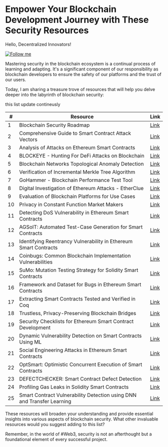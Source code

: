 <h1> Empower Your Blockchain Development Journey with These Security Resources </h1>

Hello, Decentralized Innovators!

[![Follow me](https://img.shields.io/badge/linkedin-follow%20me-blue)](https://www.linkedin.com/in/behrouz-torabi-409500173/)

Mastering security in the blockchain ecosystem is a continual process of learning and adapting. It's a significant component of our responsibility as blockchain developers to ensure the safety of our platforms and the trust of our users.

Today, I am sharing a treasure trove of resources that will help you delve deeper into the labyrinth of blockchain security: 


this list update contineusly




| # | Resource | Link |
|---|---|---|
| 1 | Blockchain Security Roadmap | [Link](https://lnkd.in/gPw7Nf4J) |
| 2 | Comprehensive Guide to Smart Contract Attack Vectors | [Link](https://github.com/behrouzT/Audit---Attack-vectors) |
| 3 | Analysis of Attacks on Ethereum Smart Contracts | [Link](https://lnkd.in/gnzDrXaH) |
| 4 | BLOCKEYE - Hunting For DeFi Attacks on Blockchain | [Link](https://lnkd.in/gvxmW8Hu) |
| 5 | Blockchain Networks Topological Anomaly Detection | [Link](https://lnkd.in/gPG6vrAM) |
| 6 | Verification of Incremental Merkle Tree Algorithm | [Link](https://lnkd.in/gfk3YrEd) |
| 7 | GoHammer - Blockchain Performance Test Tool | [Link](https://lnkd.in/gHhjWdHj) |
| 8 | Digital Investigation of Ethereum Attacks - EtherClue | [Link](https://lnkd.in/gvuaaKaT) |
| 9 | Evaluation of Blockchain Platforms for Use Cases | [Link](https://lnkd.in/g7G9Rpxj) |
| 10 | Privacy in Constant Function Market Makers | [Link](https://lnkd.in/guEEV7Gm) |
| 11 | Detecting DoS Vulnerability in Ethereum Smart Contracts | [Link](https://lnkd.in/gT3C-9fq) |
| 12 | AGSolT: Automated Test-Case Generation for Smart Contracts | [Link](https://lnkd.in/gYDvEndF) |
| 13 | Identifying Reentrancy Vulnerability in Ethereum Smart Contracts | [Link](https://lnkd.in/g6EVMjpg) |
| 14 | Coinbugs: Common Blockchain Implementation Vulnerabilities | [Link](https://lnkd.in/gqTS47JW) |
| 15 | SuMo: Mutation Testing Strategy for Solidity Smart Contracts | [Link](https://lnkd.in/gm_ut_ev) |
| 16 | Framework and Dataset for Bugs in Ethereum Smart Contracts | [Link](https://lnkd.in/gGNzC8iz) |
| 17 | Extracting Smart Contracts Tested and Verified in Coq | [Link](https://lnkd.in/gYv2VgFJ) |
| 18 | Trustless, Privacy-Preserving Blockchain Bridges | [Link](https://lnkd.in/gxzndTd2) |
| 19 | Security Checklists for Ethereum Smart Contract Development | [Link](https://lnkd.in/grF8DuMU) |
| 20 | Dynamic Vulnerability Detection on Smart Contracts Using ML | [Link](https://lnkd.in/gpbsEGve) |
| 21 | Social Engineering Attacks in Ethereum Smart Contracts | [Link](https://lnkd.in/g38PzXy3) |
| 22 | OptSmart: Optimistic Concurrent Execution of Smart Contracts | [Link](https://lnkd.in/gFJhgamn) |
| 23 | DEFECTCHECKER: Smart Contract Defect Detection | [Link](https://lnkd.in/gKNNN34h) |
| 24 | Profiling Gas Leaks in Solidity Smart Contracts | [Link](https://lnkd.in/g2dMHYac) |
| 25 | Smart Contract Vulnerability Detection using DNN and Transfer Learning | [Link](https://lnkd.in/gV8Th) |



These resources will broaden your understanding and provide essential insights into various aspects of blockchain security. What other invaluable resources would you suggest adding to this list? 

Remember, in the world of #Web3, security is not an afterthought but a foundational element of every successful project.
